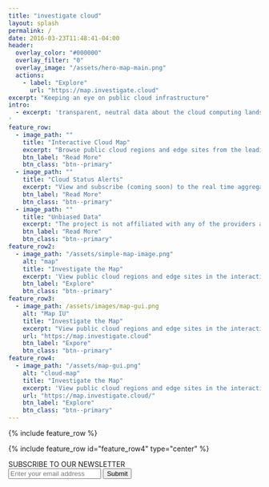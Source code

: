 ```yaml
---
title: "investigate cloud"
layout: splash
permalink: /
date: 2016-03-23T11:48:41-04:00
header:
  overlay_color: "#000000"
  overlay_filter: "0"
  overlay_image: "/assets/hero-map-main.png"
  actions:
    - label: "Explore"
      url: "https://map.investigate.cloud"
excerpt: "Keeping an eye on public cloud infrastructure"
intro: 
  - excerpt: 'transparent, neutral data about the cloud computing landscape
'
feature_row:
  - image_path: ""
    title: "Interactive Cloud Map"
    excerpt: "Browse public cloud regions and edge sites from the leading cloud infrastructure providers around the world."
    btn_label: "Read More"
    btn_class: "btn--primary" 
  - image_path: ""
    title: "Cloud Status Alerts"
    excerpt: "View and subscribe (coming soon) to the real time aggregated feed of public cloud status alerts and updates."
    btn_label: "Read More"
    btn_class: "btn--primary"
  - image_path: ""
    title: "Unbiased Data"
    excerpt: "The project is not affiliated with any of the providers and will never accept any compensation in return for improving data"
    btn_label: "Read More"
    btn_class: "btn--primary"
feature_row2:
  - image_path: "/assets/simple-map-image.png"
    alt: "map"
    title: "Investigate the Map"
    excerpt: 'View public cloud regions and edge sites in the interactive map'
    btn_label: "Explore"
    btn_class: "btn--primary"
feature_row3:
  - image_path: /assets/images/map-gui.png
    alt: "Map IU"
    title: "Investigate the Map"
    excerpt: "View public cloud regions and edge sites in the interactive map"
    url: "https://map.investigate.cloud"
    btn_label: "Expore"
    btn_class: "btn--primary"
feature_row4:
  - image_path: "/assets/map-gui.png"
    alt: "cloud-map"
    title: "Investigate the Map"
    excerpt: 'View public cloud regions and edge sites in the interactive map'
    url: "https://map.investigate.cloud/"
    btn_label: "Explore"
    btn_class: "btn--primary"
---
```


{% include feature_row %}

{% include feature_row id="feature_row4" type="center" %}

<form name="contact" method="POST" data-netlify="true">
<section class="parallax-feature">
  <div class="starfield"></div>
  <i class="fa fa-paper-plane"></i>
  <div class="feature-title">
    SUBSCRIBE TO OUR NEWSLETTER
  </div>
  <div class="feature-input">
       <div id="subscribe">
            <input type="text" class="enteremail error" name="EMAIL" id="subscribe-email" placeholder="Enter your email address" spellcheck="false">
            <button type="submit" id="signup-button" class="signup-button">Submit</button>
            <label for="subscribe-email" class="subscribe-message error" style="">
              <i class="fa fa-warning"></i>
              <span class="message-content"></span>
            </label>
       </div>
  </div>
</section>
</form>
